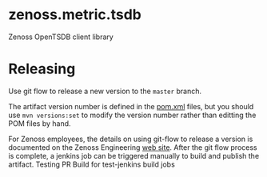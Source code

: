 # zenoss.metric.tsdb

Zenoss OpenTSDB client library

# Releasing

Use git flow to release a new version to the `master` branch.

The artifact version number is defined in the [pom.xml](./pom.xml) files, but you should use `mvn versions:set` to modify the version number rather than editting the POM files by hand.

For Zenoss employees, the details on using git-flow to release a version is documented
on the Zenoss Engineering
[web site](https://sites.google.com/a/zenoss.com/engineering/home/faq/developer-patterns/using-git-flow).
After the git flow process is complete, a jenkins job can be triggered manually to build and
publish the artifact.
Testing PR Build for test-jenkins build jobs
